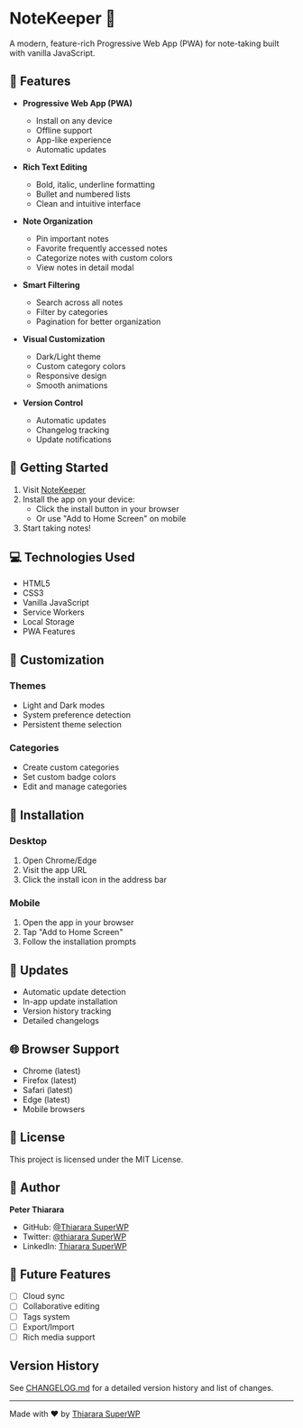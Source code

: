 # NoteKeeper 📝

A modern, feature-rich Progressive Web App (PWA) for note-taking built with vanilla JavaScript.

## 🌟 Features

- **Progressive Web App (PWA)**
  - Install on any device
  - Offline support
  - App-like experience
  - Automatic updates

- **Rich Text Editing**
  - Bold, italic, underline formatting
  - Bullet and numbered lists
  - Clean and intuitive interface

- **Note Organization**
  - Pin important notes
  - Favorite frequently accessed notes
  - Categorize notes with custom colors
  - View notes in detail modal

- **Smart Filtering**
  - Search across all notes
  - Filter by categories
  - Pagination for better organization

- **Visual Customization**
  - Dark/Light theme
  - Custom category colors
  - Responsive design
  - Smooth animations

- **Version Control**
  - Automatic updates
  - Changelog tracking
  - Update notifications

## 🚀 Getting Started

1. Visit [NoteKeeper](https://notekeeper-git-main-thiararapeters-projects.vercel.app/)
2. Install the app on your device:
   - Click the install button in your browser
   - Or use "Add to Home Screen" on mobile
3. Start taking notes!

## 💻 Technologies Used

- HTML5
- CSS3
- Vanilla JavaScript
- Service Workers
- Local Storage
- PWA Features

## 🎨 Customization

### Themes
- Light and Dark modes
- System preference detection
- Persistent theme selection

### Categories
- Create custom categories
- Set custom badge colors
- Edit and manage categories

## 📱 Installation

### Desktop
1. Open Chrome/Edge
2. Visit the app URL
3. Click the install icon in the address bar

### Mobile
1. Open the app in your browser
2. Tap "Add to Home Screen"
3. Follow the installation prompts

## 🔄 Updates

- Automatic update detection
- In-app update installation
- Version history tracking
- Detailed changelogs

## 🌐 Browser Support

- Chrome (latest)
- Firefox (latest)
- Safari (latest)
- Edge (latest)
- Mobile browsers

## 📄 License

This project is licensed under the MIT License.

## 👤 Author

**Peter Thiarara**
- GitHub: [@Thiarara SuperWP](https://github.com/Thiararapeter)
- Twitter: [@thiarara SuperWP](https://x.com/thiararapeter)
- LinkedIn: [Thiarara SuperWP](https://www.linkedin.com/in/thiararapeter/)

## 🔮 Future Features

- [ ] Cloud sync
- [ ] Collaborative editing
- [ ] Tags system
- [ ] Export/Import
- [ ] Rich media support

## Version History
See [CHANGELOG.md](CHANGELOG.md) for a detailed version history and list of changes.

---
Made with ❤️ by [Thiarara SuperWP](https://github.com/Thiararapeter)
